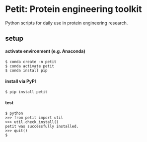 # Petit: Protein engineering toolkit
Python scripts for daily use in protein engineering research.

## setup
#### activate environment (e.g. Anaconda)
```
$ conda create -n petit
$ conda activate petit
$ conda install pip
```
#### install via PyPI
```
$ pip install petit
```
#### test
```
$ python
>>> from petit import util
>>> util.check_install()
petit was successfully installed.
>>> quit()
$
```
